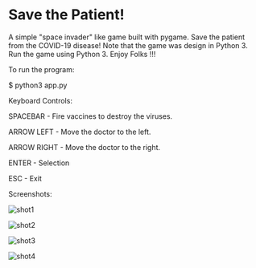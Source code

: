 # Save the Patient!

A simple "space invader" like game built with pygame. Save the patient from the COVID-19 disease!
Note that the game was design in Python 3.  Run the game using Python 3. Enjoy Folks !!!

To run the program:

$ python3 app.py

Keyboard Controls:

SPACEBAR - Fire vaccines to destroy the viruses.

ARROW LEFT - Move the doctor to the left.

ARROW RIGHT - Move the doctor to the right.

ENTER - Selection

ESC - Exit

Screenshots:

![shot1](https://user-images.githubusercontent.com/2027197/80925885-13982300-8dc6-11ea-9238-c743434d6ab6.png)


![shot2](https://user-images.githubusercontent.com/2027197/80925893-1bf05e00-8dc6-11ea-9a7b-c139e974e9b4.png)


![shot3](https://user-images.githubusercontent.com/2027197/80925888-185cd700-8dc6-11ea-9501-8d6217c7da5e.png)


![shot4](https://user-images.githubusercontent.com/2027197/80925891-1a269a80-8dc6-11ea-9fbe-cc62addc1abe.png)

